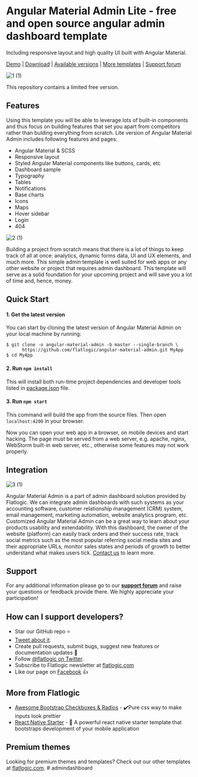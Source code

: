 # Angular Material Admin Lite - free and open source angular admin dashboard template
Including responsive layout and high quality UI built with Angular Material.

[Demo](https://flatlogic.com/templates/angular-material-admin/demo) | [Download](https://github.com/flatlogic/angular-material-admin/archive/master.zip) | [Available versions](https://demo.flatlogic.com/angular-material-admin/) | [More templates](https://flatlogic.com/admin-dashboards) | [Support forum](https://flatlogic.com/forum)

![1 (1)](https://user-images.githubusercontent.com/17360676/84912599-41a99c00-b0c2-11ea-8d9b-6c05a398b8ca.jpg)

This repository contains a limited free version.

## Features

Using this template you will be able to leverage lots of built-in components and thus focus on building features that set you apart from competitors rather than bulding everything from scratch. Lite version of Angular Material Admin includes following features and pages:
* Angular Material & SCSS
* Responsive layout
* Styled Angular Material components like buttons, cards, etc
* Dashboard sample
* Typography
* Tables
* Notifications
* Base charts
* Icons
* Maps
* Hover sidebar
* Login
* 404

![2 (1)](https://user-images.githubusercontent.com/17360676/84912752-6b62c300-b0c2-11ea-9ff0-f92bad33f2b0.jpg)

Building a project from scratch means that there is a lot of things to keep track of all at once: analytics, dynamic forms data, UI and UX elements, and much more. This simple admin template is well suited for web apps or any other website or project that requires admin dashboard. This template will serve as a solid foundation for your upcoming project and will save you a lot of time and, hence, money.

## Quick Start

#### 1. Get the latest version

You can start by cloning the latest version of Angular Material Admin on your local machine by running:

```shell
$ git clone -o angular-material-admin -b master --single-branch \
      https://github.com/flatlogic/angular-material-admin.git MyApp
$ cd MyApp
```

#### 2. Run `npm install`

This will install both run-time project dependencies and developer tools listed
in [package.json](../package.json) file.

#### 3. Run `npm start`

This command will build the app from the source files. Then open `localhost:4200` in your browser.

Now you can open your web app in a browser, on mobile devices and start
hacking. The page must be served from a web server, e.g. apache, nginx, WebStorm built-in web server, etc., otherwise some features may not work properly.

## Integration
![3 (1)](https://user-images.githubusercontent.com/17360676/84912873-8b928200-b0c2-11ea-9e72-5aac8e8f339e.jpg)

Angular Material Admin is a part of admin dashboard solution provided by Flatlogic. We can integrate admin dashboards with such systems as your accounting software, customer relationship management (CRM) system, email management, marketing automation, website analytics program, etc.  Customized Angular Material Admin can be a great way to learn about your products usability and extendability. With this dashboard, the owner of the website (platform) can easily track orders and their success rate, track social metrics such as the most popular referring social media sites and their appropriate URLs, monitor sales states and periods of growth to better understand what makes users tick. [Contact us](https://flatlogic.com/contact) to learn more.

## Support
For any additional information please go to our [**support forum**](https://flatlogic.com/forum) and raise your questions or feedback provide there. We highly appreciate your participation!

## How can I support developers?
- Star our GitHub repo :star:
- [Tweet about it](https://twitter.com/intent/tweet?text=Amazing%20dashboard%20built%20with%20NodeJS,%20React%20and%20Bootstrap!&url=https://github.com/flatlogic/sing-app&via=flatlogic).
- Create pull requests, submit bugs, suggest new features or documentation updates :wrench:
- Follow [@flatlogic on Twitter](https://twitter.com/flatlogic).
- Subscribe to Flatlogic newsletter at [flatlogic.com](https://flatlogic.com/)
- Like our page on [Facebook](https://www.facebook.com/flatlogic/) :thumbsup:

## More from Flatlogic
- [Awesome Bootstrap Checkboxes & Radios](https://github.com/flatlogic/awesome-bootstrap-checkbox) - ✔️Pure css way to make inputs look prettier
- [React Native Starter](https://github.com/flatlogic/react-native-starter) - 🚀 A powerful react native starter template that bootstraps development of your mobile application

## Premium themes
Looking for premium themes and templates? Check out our other templates at [flatlogic.com](https://flatlogic.com/templates).
#   a d m i n d a s h b o a r d  
 
